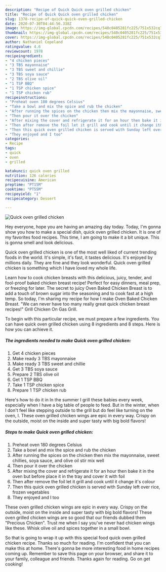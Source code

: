 ```yaml
---
description: "Recipe of Quick Quick oven grilled chicken"
title: "Recipe of Quick Quick oven grilled chicken"
slug: 1378-recipe-of-quick-quick-oven-grilled-chicken
date: 2020-07-30T04:44:56.338Z
image: https://img-global.cpcdn.com/recipes/540c0405281fc225/751x532cq70/quick-oven-grilled-chicken-recipe-main-photo.jpg
thumbnail: https://img-global.cpcdn.com/recipes/540c0405281fc225/751x532cq70/quick-oven-grilled-chicken-recipe-main-photo.jpg
cover: https://img-global.cpcdn.com/recipes/540c0405281fc225/751x532cq70/quick-oven-grilled-chicken-recipe-main-photo.jpg
author: Nathaniel Copeland
ratingvalue: 4.6
reviewcount: 1978
recipeingredient:
- "4 chicken pieces"
- "3 TBS mayonnaise"
- "3 TBS sweet and chillie"
- "3 TBS soya sauce"
- "2 TBS olive oil"
- "1 TSP BBQ"
- "1 TSP chicken spice"
- "1 TSP chicken rub"
recipeinstructions:
- "Preheat oven 180 degrees Celsius"
- "Take a bowl and mix the spice and rub the chicken"
- "After running the spices on the chicken then mix the mayonnaise, sweet chillies, soya sauce, and olive oil stir mix well"
- "Then pour it over the chicken"
- "After mixing the cover and refrigerate it for an hour then bake it in the oven but before place it in the tray and cover it with foil"
- "Then after remove the foil let it grill and cook until it change it&#39;s colour"
- "Then this quick oven grilled chicken is served with Sunday left over rice, frozen vegetables"
- "They enjoyed and I too"
categories:
- Recipe
tags:
- quick
- oven
- grilled

katakunci: quick oven grilled 
nutrition: 126 calories
recipecuisine: American
preptime: "PT15M"
cooktime: "PT55M"
recipeyield: "1"
recipecategory: Dessert

---
```



![Quick oven grilled chicken](https://img-global.cpcdn.com/recipes/540c0405281fc225/751x532cq70/quick-oven-grilled-chicken-recipe-main-photo.jpg)

Hey everyone, hope you are having an amazing day today. Today, I'm gonna show you how to make a special dish, quick oven grilled chicken. It is one of my favorites food recipes. This time, I am going to make it a bit unique. This is gonna smell and look delicious.

Quick oven grilled chicken is one of the most well liked of current trending foods in the world. It's simple, it's fast, it tastes delicious. It's enjoyed by millions daily. They are fine and they look wonderful. Quick oven grilled chicken is something which I have loved my whole life.

Learn how to cook chicken breasts with this delicious, juicy, tender, and fool-proof baked chicken breast recipe! Perfect for easy dinners, meal prep, or freezing for later. The secret to juicy Oven Baked Chicken Breast is to add a touch of brown sugar into the seasoning and to cook fast at a high temp. So today, I&#39;m sharing my recipe for how I make Oven Baked Chicken Breast. &#34;We can never have too many really great quick chicken breast recipes!&#34; Grill Chicken On Gas Grill.


To begin with this particular recipe, we must prepare a few ingredients. You can have quick oven grilled chicken using 8 ingredients and 8 steps. Here is how you can achieve it.

<!--inarticleads1-->

##### The ingredients needed to make Quick oven grilled chicken:

1. Get 4 chicken pieces
1. Make ready 3 TBS mayonnaise
1. Make ready 3 TBS sweet and chillie
1. Get 3 TBS soya sauce
1. Prepare 2 TBS olive oil
1. Get 1 TSP BBQ
1. Take 1 TSP chicken spice
1. Prepare 1 TSP chicken rub


Here&#39;s how to do it in In the summer I grill these babies every week, especially when I have a big table of people to feed. But in the winter, when I don&#39;t feel like stepping outside to the grill but do feel like turning on the oven, I. These oven grilled chicken wings are epic in every way. Crispy on the outside, moist on the inside and super tasty with big bold flavors! 

<!--inarticleads2-->

##### Steps to make Quick oven grilled chicken:

1. Preheat oven 180 degrees Celsius
1. Take a bowl and mix the spice and rub the chicken
1. After running the spices on the chicken then mix the mayonnaise, sweet chillies, soya sauce, and olive oil stir mix well
1. Then pour it over the chicken
1. After mixing the cover and refrigerate it for an hour then bake it in the oven but before place it in the tray and cover it with foil
1. Then after remove the foil let it grill and cook until it change it&#39;s colour
1. Then this quick oven grilled chicken is served with Sunday left over rice, frozen vegetables
1. They enjoyed and I too


These oven grilled chicken wings are epic in every way. Crispy on the outside, moist on the inside and super tasty with big bold flavors! These oven grilled chicken wings are so good that our friends dubbed them &#34;Precious Chicken&#34;. Trust me when I say you&#39;ve never had chicken wings like these. Whisk olive oil and spices together in a small bowl. 

So that is going to wrap it up with this special food quick oven grilled chicken recipe. Thanks so much for reading. I'm confident that you can make this at home. There's gonna be more interesting food in home recipes coming up. Remember to save this page on your browser, and share it to your family, colleague and friends. Thanks again for reading. Go on get cooking!
